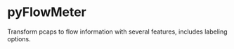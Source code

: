 # pyFlowMeter
Transform pcaps to flow information with several features, includes labeling options.
